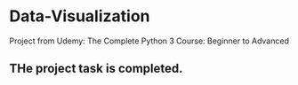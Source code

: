# Data-Visualization
Project from Udemy: The Complete Python 3 Course: Beginner to Advanced


## THe project task is completed. 
